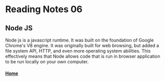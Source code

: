 # Reading Notes 06

## Node JS

Node js is a javascript runtime. It was built on the foundation of Google Chrome's V8 engine. It was originally built for web browsing, but added a file system API, HTTP, and even more operating system abilities. This effectively means that Node allows code that is run in browser application to be run locally on your own computer.



#### [Home](README.md)